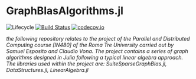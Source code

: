 # GraphBlasAlgorithms.jl

![Lifecycle](https://img.shields.io/badge/lifecycle-experimental-orange.svg)<!--
![Lifecycle](https://img.shields.io/badge/lifecycle-maturing-blue.svg)
![Lifecycle](https://img.shields.io/badge/lifecycle-stable-green.svg)
![Lifecycle](https://img.shields.io/badge/lifecycle-retired-orange.svg)
![Lifecycle](https://img.shields.io/badge/lifecycle-archived-red.svg)
![Lifecycle](https://img.shields.io/badge/lifecycle-dormant-blue.svg) -->
[![Build Status](https://travis-ci.com/samuel-esp/GraphBlasAlgorithmsFinal.jl.svg?branch=master)](https://travis-ci.com/samuel-esp/GraphBlasAlgorithmsFinal.jl)
[![codecov.io](http://codecov.io/github/samuel-esp/GraphBlasAlgorithmsFinal.jl/coverage.svg?branch=master)](http://codecov.io/github/samuel-esp/GraphBlasAlgorithmsFinal.jl?branch=master)
<!--
[![Documentation](https://img.shields.io/badge/docs-stable-blue.svg)](https://samuel-esp.github.io/GraphBlasAlgorithmsFinal.jl/stable)
[![Documentation](https://img.shields.io/badge/docs-master-blue.svg)](https://samuel-esp.github.io/GraphBlasAlgorithmsFinal.jl/dev)
-->

*the following repository relates to the project of the Parallel and Distributed Computing course [IN480] of the Roma Tre University carried out by Samuel Esposito and Claudio Vona. The project contains a series of graph algorithms designed in Julia following a typical linear algebra approach. The libraries used within the project are: SuiteSparseGraphBlas.jl, DataStructures.jl, LinearAlgebra.jl*
